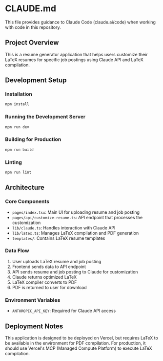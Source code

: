 # CLAUDE.md

This file provides guidance to Claude Code (claude.ai/code) when working with code in this repository.

## Project Overview

This is a resume generator application that helps users customize their LaTeX resumes for specific job postings using Claude API and LaTeX compilation.

## Development Setup

### Installation
```bash
npm install
```

### Running the Development Server
```bash
npm run dev
```

### Building for Production
```bash
npm run build
```

### Linting
```bash
npm run lint
```

## Architecture

### Core Components
- `pages/index.tsx`: Main UI for uploading resume and job posting
- `pages/api/customize-resume.ts`: API endpoint that processes the customization
- `lib/claude.ts`: Handles interaction with Claude API
- `lib/latex.ts`: Manages LaTeX compilation and PDF generation
- `templates/`: Contains LaTeX resume templates

### Data Flow
1. User uploads LaTeX resume and job posting
2. Frontend sends data to API endpoint
3. API sends resume and job posting to Claude for customization
4. Claude returns optimized LaTeX
5. LaTeX compiler converts to PDF
6. PDF is returned to user for download

### Environment Variables
- `ANTHROPIC_API_KEY`: Required for Claude API access

## Deployment Notes

This application is designed to be deployed on Vercel, but requires LaTeX to be available in the environment for PDF compilation. For production, it should use Vercel's MCP (Managed Compute Platform) to execute LaTeX compilation.